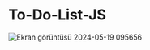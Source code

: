 # To-Do-List-JS
![Ekran görüntüsü 2024-05-19 095656](https://github.com/recepyuksektp/To-Do-List-JS/assets/156810727/b358892d-6a50-454f-9693-326dfc2336c5)

